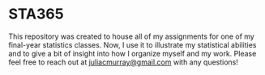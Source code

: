 # STA365
This repository was created to house all of my assignments for one of my final-year statistics classes.
Now, I use it to illustrate my statistical abilities and to give a bit of insight into how I organize myself and my work.
Please feel free to reach out at juliacmurray@gmail.com with any questions!

